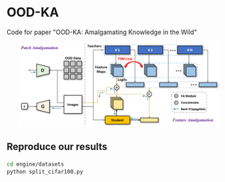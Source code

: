 # OOD-KA
Code for paper "OOD-KA: Amalgamating Knowledge in the Wild"

<p align = "center">
<img src="./assets/OOD_KA.png" style="width:90%">
</p>
<p align = "center">
</p>



## Reproduce our results
```bash
cd engine/datasets
python split_cifar100.py
```
